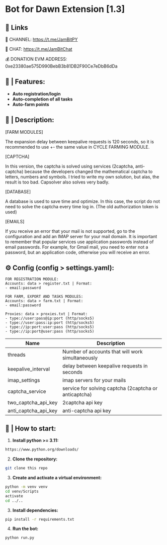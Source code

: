 # Bot for Dawn Extension [1.3]

## 🔗 Links

🔔 CHANNEL: https://t.me/JamBitPY

💬 CHAT: https://t.me/JamBitChat

💰 DONATION EVM ADDRESS: 0xe23380ae575D990BebB3b81DB2F90Ce7eDbB6dDa

## 🤖 | Features:
- **Auto registration/login**
- **Auto-completion of all tasks**
- **Auto-farm points**


## 📝 | Description:
[FARM MODULES]

The expansion delay between keepalive requests is 120 seconds, so it is recommended to use +- the same value in CYCLE FARMING MODULE.

[CAPTCHA]

In this version, the captcha is solved using services (2captcha, anti-captcha) because the developers changed the mathematical captcha to letters, numbers and symbols. I tried to write my own solution, but alas, the result is too bad. Capsolver also solves very badly.

[DATABASE]

A database is used to save time and optimize. In this case, the script do not need to solve the captcha every time log in. (The old authorization token is used)

[EMAILS]

If you receive an error that your mail is not supported, go to the configuration and add an IMAP server for your mail domain. It is important to remember that popular services use application passwords instead of email passwords. For example, for Gmail mail, you need to enter not a password, but an application code, otherwise you will receive an error.


## ⚙️ Config (config > settings.yaml):

```
FOR REGISTRATION MODULE:
Accounts: data > register.txt | Format:
- email:password

FOR FARM, EXPORT AND TASKS MODULES:
Accounts: data > farm.txt | Format:
- email:password

Proxies: data > proxies.txt | Format:
- type://user:pass@ip:port (http/socks5)
- type://user:pass:ip:port (http/socks5)
- type://ip:port:user:pass (http/socks5)
- type://ip:port@user:pass (http/socks5)
```


| Name              | Description                                           |
|-------------------|-------------------------------------------------------|
| threads           | Number of accounts that will work simultaneously      |
| keepalive_interval             | delay between keepalive requests in seconds           |
| imap_settings             | imap servers for your mails                           |
| captcha_service             | service for solving captcha (2captcha or anticaptcha) |
| two_captcha_api_key             | 2captcha api key                                      |
| anti_captcha_api_key             | anti-captcha api key                                  |



## 🚀 | How to start:
1. **Install python >= 3.11:**
```bash
https://www.python.org/downloads/
```
2. **Clone the repository:**
```bash
git clone this repo
```
3. **Create and activate a virtual environment:**
```bash
python -m venv venv
cd venv/Scripts
activate
cd ../..
```
3. **Install dependencies:**

```bash
pip install -r requirements.txt
```
4. **Run the bot:**
```bash
python run.py
```
